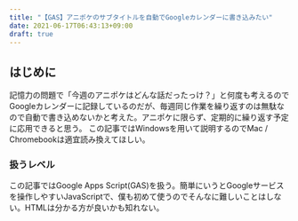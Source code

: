 ```yaml
---
title: "【GAS】アニポケのサブタイトルを自動でGoogleカレンダーに書き込みたい"
date: 2021-06-17T06:43:13+09:00
draft: true
---
```


## はじめに
記憶力の問題で「今週のアニポケはどんな話だったっけ？」と何度も考えるのでGoogleカレンダーに記録しているのだが、毎週同じ作業を繰り返すのは無駄なので自動で書き込めないかと考えた。アニポケに限らず、定期的に繰り返す予定に応用できると思う。
この記事ではWindowsを用いて説明するのでMac / Chromebookは適宜読み換えてほしい。

### 扱うレベル
この記事ではGoogle Apps Script(GAS)を扱う。簡単にいうとGoogleサービスを操作しやすいJavaScriptで、僕も初めて使うのでそんなに難しいことはしない。HTMLは分かる方が良いかも知れない。